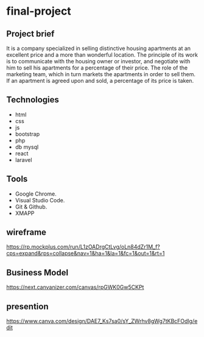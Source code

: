 # final-project


## Project brief

It is a company specialized in selling distinctive housing apartments at an excellent price and a more than wonderful location. The principle of its work is to communicate with the housing owner or investor, and negotiate with him to sell his apartments for a percentage of their price. The role of the marketing team, which in turn markets the apartments in order to sell them. If an apartment is agreed upon and sold, a percentage of its price is taken.


## Technologies

* html   
* css
* js      
* bootstrap
* php     
* db mysql
* react
* laravel

## Tools

* Google Chrome.
* Visual Studio Code.
* Git & Github.
* XMAPP


## wireframe
https://rp.mockplus.com/run/L1zOADrgCtLvg/oLn84dZr1M_f?cps=expand&rps=collapse&nav=1&ha=1&la=1&fc=1&out=1&rt=1
 
## Business Model
https://next.canvanizer.com/canvas/rpGWK0Gw5CKPt

## presention
https://www.canva.com/design/DAE7_Ks7sa0/sY_ZWrhv8gWg7tKBcFOdlg/edit

